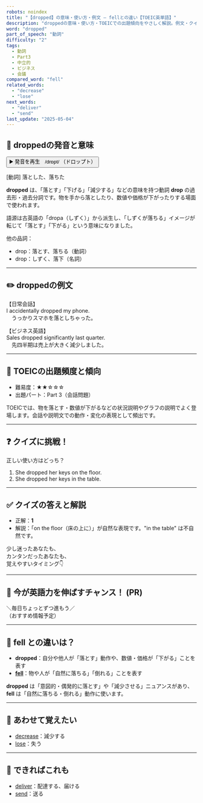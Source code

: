 ```yaml
---
robots: noindex
title: "【dropped】の意味・使い方・例文 ― fellとの違い【TOEIC英単語】"
description: "droppedの意味・使い方・TOEICでの出題傾向をやさしく解説。例文・クイズ付きでfellとの違いもわかりやすく学べます。"
word: "dropped"
part_of_speech: "動詞"
difficulty: "2"
tags:
  - 動詞
  - Part3
  - 中立的
  - ビジネス
  - 会議
compared_word: "fell"
related_words:
  - "decrease"
  - "lose"
next_words:
  - "deliver"
  - "send"
last_update: "2025-05-04"
---
```


## 🔰 droppedの発音と意味

<button class="play-audio" onclick="playTTS('dropped')">
  <span class="play-audio-main">
    ▶️ 発音を再生　/drɒpt/
  </span>
  <span class="play-audio-sub">
    （ドロップト）
  </span>
</button>

[動詞] 落とした、落ちた

**dropped** は、「落とす」「下げる」「減少する」などの意味を持つ動詞 **drop** の過去形・過去分詞です。物を手から落としたり、数値や価格が下がったりする場面で使われます。

語源は古英語の「dropa（しずく）」から派生し、「しずくが落ちる」イメージが転じて「落とす」「下がる」という意味になりました。

他の品詞：  
- drop：落とす、落ちる（動詞）
- drop：しずく、落下（名詞）

---

## ✏️ droppedの例文

【日常会話】  
I accidentally dropped my phone.  
　うっかりスマホを落としちゃった。

【ビジネス英語】  
Sales dropped significantly last quarter.  
　先四半期は売上が大きく減少しました。

---

## 🎯 TOEICの出題頻度と傾向

- 難易度：★★☆☆☆
- 出題パート：Part 3（会話問題）

TOEICでは、物を落とす・数値が下がるなどの状況説明やグラフの説明でよく登場します。会話や説明文での動作・変化の表現として頻出です。

---

## ❓ クイズに挑戦！

正しい使い方はどっち？

1. She dropped her keys on the floor.  
2. She dropped her keys in the table.

---

## ✅ クイズの答えと解説

- 正解：**1**
- 解説：「on the floor（床の上に）」が自然な表現です。"in the table" は不自然です。

少し迷ったあなたも、  
カンタンだったあなたも、  
覚えやすいタイミング👇️

---

## 🚀 今が英語力を伸ばすチャンス！ (PR)

<div class="info-center">
＼毎日ちょっとずつ進もう／<br>  
（おすすめ情報予定）
</div>

---

## 🤔  fell との違いは？

- **dropped**：自分や他人が「落とす」動作や、数値・価格が「下がる」ことを表す
- **[fell](/fell)**：物や人が「自然に落ちる」「倒れる」ことを表す

**dropped** は「意図的・偶発的に落とす」や「減少させる」ニュアンスがあり、**fell** は「自然に落ちる・倒れる」動作に使います。

---

## 🧩 あわせて覚えたい

- [decrease](/decrease)：減少する
- [lose](/lose)：失う

---

## 📖 できればこれも

- [deliver](/deliver)：配達する、届ける
- [send](/send)：送る

<!-- cvid: aid31_bid11 -->
